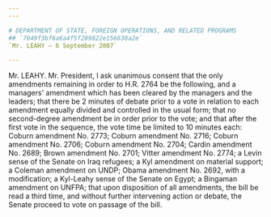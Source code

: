 ```yaml
---
---

# DEPARTMENT OF STATE, FOREIGN OPERATIONS, AND RELATED PROGRAMS
## `7049f3bf6a6a4f5f289822e156630a2e`
`Mr. LEAHY — 6 September 2007`

---
```



Mr. LEAHY. Mr. President, I ask unanimous consent that the only 
amendments remaining in order to H.R. 2764 be the following, and a 
managers' amendment which has been cleared by the managers and the 
leaders; that there be 2 minutes of debate prior to a vote in relation 
to each amendment equally divided and controlled in the usual form; 
that no second-degree amendment be in order prior to the vote; and that 
after the first vote in the sequence, the vote time be limited to 10 
minutes each: Coburn amendment No. 2773; Coburn amendment No. 2716; 
Coburn amendment No. 2706; Coburn amendment No. 2704; Cardin amendment 
No. 2689; Brown amendment No. 2701; Vitter amendment No. 2774; a Levin 
sense of the Senate on Iraq refugees; a Kyl amendment on material 
support; a Coleman amendment on UNDP; Obama amendment No. 2692, with a 
modification; a Kyl-Leahy sense of the Senate on Egypt; a Bingaman 
amendment on UNFPA; that upon disposition of all amendments, the bill 
be read a third time, and without further intervening action or debate, 
the Senate proceed to vote on passage of the bill.